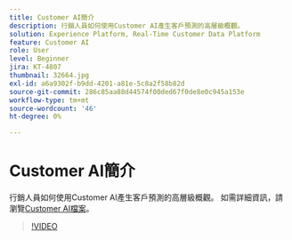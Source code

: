 ```yaml
---
title: Customer AI簡介
description: 行銷人員如何使用Customer AI產生客戶預測的高層級概觀。
solution: Experience Platform, Real-Time Customer Data Platform
feature: Customer AI
role: User
level: Beginner
jira: KT-4807
thumbnail: 32664.jpg
exl-id: a6a9302f-b9dd-4201-a81e-5c8a2f58b82d
source-git-commit: 286c85aa88d44574f00ded67f0de8e0c945a153e
workflow-type: tm+mt
source-wordcount: '46'
ht-degree: 0%

---
```


# Customer AI簡介

行銷人員如何使用Customer AI產生客戶預測的高層級概觀。 如需詳細資訊，請瀏覽[Customer AI檔案](https://experienceleague.adobe.com/docs/experience-platform/intelligent-services/customer-ai/overview.html)。

>[!VIDEO](https://video.tv.adobe.com/v/32664?learn=on&enablevpops)
